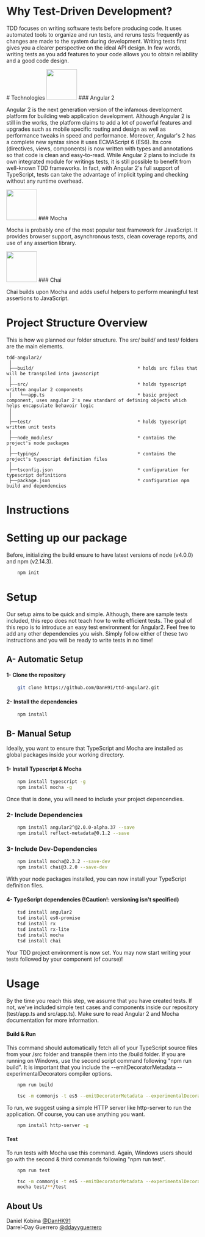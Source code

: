 # Why Test-Driven Development?
<p>
TDD focuses on writing software tests before producing code. It uses automated tools to organize and run tests, and reruns tests frequently as changes are made
to the system during development.
Writing tests first gives you a clearer perspective on the ideal API design.
In few words, writing tests as you add features to your code allows you to obtain reliability and a good code design.
</p>
# Technologies

<img src="https://avatars0.githubusercontent.com/u/139426?v=3&s=400" width="80" height="80"/>
### Angular 2 
<p>
Angular 2 is the next generation version of the infamous development platform for building web application development. Although Angular 2 is still in the works, the platform claims to add a lot of powerful features and upgrades 
such as mobile specific routing and design as well as performance tweaks in speed and performance. Moreover, Angular's 2 has a complete new syntax since it uses ECMAScript 6 (ES6). Its core (directives, views, components) is now written with types and annotations so 
that code is clean and easy-to-read. While Angular 2 plans to include its own integrated module for writings tests, it is still possible to benefit from well-known
TDD frameworks. In fact, with Angular 2's full support of TypeScript, tests can take the advantage of implicit typing and checking without any runtime overhead.
</p>

<img src="https://cdn1.slant.co/11196-thumb.png" width="80" height="80"/>
### Mocha
<p> Mocha is probably one of the most popular test framework for JavaScript. It provides browser support, asynchronous tests, clean coverage reports, and use of any assertion library.</p>

<img src="http://chaijs.com/img/chai-logo.png" width="80" height="80"/>
### Chai
<p> Chai builds upon Mocha and adds useful helpers to perform meaningful test assertions to JavaScript.</p>

# Project Structure Overview

This is how we planned our folder structure. The src/ build/ and test/ folders are the main elements. 
```
tdd-angular2/
 │
 ├──build/										* holds src files that will be transpiled into javascript                             
 │   
 ├──src/                    					* holds typescript written angular 2 components
 │   └──app.ts            						* basic project component, uses angular 2's new standard of defining objects which helps encapsulate behavoir logic 
 │     		   
 │   
 ├──test/                   					* holds typescript written unit tests
 |
 ├──node_modules/           					* contains the project's node packages            
 │
 ├──typings/                					* contains the project's typescript definition files                   
 │	   
 ├──tsconfig.json								* configuration for typescript definitions
 ├──package.json								* configuration npm build and dependencies
```
# Instructions

# Setting up our package 

Before, initializing the build ensure to have latest versions of node (v4.0.0) and npm (v2.14.3).

```bash
	npm init
```

# Setup

Our setup aims to be quick and simple. Although, there are sample tests included, this repo does not teach how to write efficient tests. The goal of this repo is to introduce an easy test environment for Angular2. Feel free to add any other dependencies you wish. Simply follow either of these two instructions and you will be ready to write tests in no time!

## A- Automatic Setup

#### 1- Clone the repository
```bash
	git clone https://github.com/DanH91/ttd-angular2.git
```

#### 2- Install the dependencies
```bash
	npm install
```

## B- Manual Setup

Ideally, you want to ensure that TypeScript and Mocha are installed as global packages inside your working directory.

#### 1- Install Typescript & Mocha
```bash
	npm install typescript -g
	npm install mocha -g
```
Once that is done, you will need to include your project depencendies.

### 2- Include Dependencies
```bash
	npm install angular2^@2.0.0-alpha.37 --save
	npm install reflect-metadata@0.1.2 --save
```

### 3- Include Dev-Dependencies
```bash
	npm install mocha@2.3.2 --save-dev
	npm install chai@3.2.0 --save-dev
```

With your node packages installed, you can now install your TypeScript definition files.

#### 4- TypeScript dependencies (!Caution!: versioning isn't specified) 
```bash
	tsd install angular2
	tsd install es6-promise
	tsd install rx
	tsd install rx-lite
	tsd install mocha
	tsd install chai
```
Your TDD project environment is now set. You may now start writing your tests followed by your component (of course)!

# Usage

By the time you reach this step, we assume that you have created tests. 
If not, we've included simple test cases and components inside our repository (test/app.ts and src/app.ts). 
Make sure to read Angular 2 and Mocha documentation for more information.

#### Build & Run 

This command should automatically fetch all of your TypeScript source files from your /src folder and transpile them into the /build folder. If you are running on Windows, use the second script command following "npm run build". 
It is important that you include the --emitDecoratorMetadata --experimentalDecorators compiler options.

```bash
	npm run build
```
```bash
	tsc -m commonjs -t es5 --emitDecoratorMetadata --experimentalDecorators src/[filename].ts --outDir build/ 
```

To run, we suggest using a simple HTTP server like http-server to run the application. Of course, you can use anything you want.
```bash  
	npm install http-server -g
```
#### Test
To run tests with Mocha use this command. Again, Windows users should go with the second & third commands following "npm run test".
```bash
	npm run test
```
```bash
	tsc -m commonjs -t es5 --emitDecoratorMetadata --experimentalDecorators src/*.ts --outDir build/
	mocha test/**/test
```

## About Us

Daniel Kobina [@DanHK91](https://twitter.com/DanHK91 "Title") <br/>
Darrel-Day Guerrero [@ddayyguerrero](https://twitter.com/ddayyguerrero "Title")
